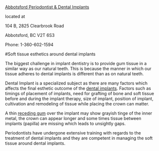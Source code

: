 [Abbotsford Periodontist & Dental Implants](http://dentalimplants.abbotsfordperiodontist.ca/)

located at

104 B, 2825 Clearbrook Road

Abbotsford, BC V2T 6S3

Phone: 1-360-602-1594

#Soft tissue esthetics around dental implants

The biggest challenge in implant dentistry is to provide gum tissue in a similar way as our natural teeth. This is because the manner in which our tissue adheres to dental implants is different than as on natural teeth.

Dental Implant is a specialized subject as there are many factors which affects the final esthetic outcome of the [dental implants](http://www.abbotsfordperiodontist.ca/#Dental-Implants). Factors such as timings of placement of implants, need for grafting of bone and soft tissue before and during the implant therapy, size of implant, position of implant, cultivation and remodeling of tissue while placing the crown can matter.

A thin [receding gum](http://www.abbotsfordperiodontist.ca/#Receding-Gums) over the implant may show grayish tinge of the inner metal, the crown can appear longer and some times tissue between implants (papilla) are missing which leads to unsightly gaps.

Periodontists have undergone extensive training with regards to the treatment of dental implants and they are competent in managing the soft tissue around dental implants.  

